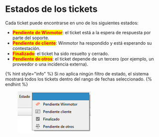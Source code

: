 # Estados de los tickets

Cada ticket puede encontrarse en uno de los siguientes estados:

* <mark style="color:red;">**Pendiente de Winmotor**</mark>: el ticket está a la espera de respuesta por parte del soporte.
* <mark style="color:red;">**Pendiente de cliente**</mark>: Winmotor ha respondido y está esperando su contestación.
* <mark style="color:red;">**Finalizado**</mark>: el ticket ha sido resuelto y cerrado.
* <mark style="color:red;">**Pendiente de otros**</mark>: el ticket depende de un tercero (por ejemplo, un proveedor o una incidencia externa).

{% hint style="info" %}
Si no aplica ningún filtro de estado, el sistema mostrará todos los tickets dentro del rango de fechas seleccionado.
{% endhint %}

<figure><img src="../../../.gitbook/assets/unknown (4).png" alt=""><figcaption></figcaption></figure>
